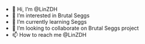- 👋 Hi, I’m @LinZDH
- 👀 I’m interested in Brutal Seggs
- 🌱 I’m currently learning Seggs
- 💞️ I’m looking to collaborate on Brutal Seggs project
- 📫 How to reach me @LinZDH

<!---
LinZDH/LinZDH is a ✨ special ✨ repository because its `README.md` (this file) appears on your GitHub profile.
You can click the Preview link to take a look at your changes.
--->
